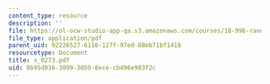 ```yaml
---
content_type: resource
description: ''
file: https://ol-ocw-studio-app-qa.s3.amazonaws.com/courses/18-996-random-matrix-theory-and-its-applications-spring-2004/8b95d016309930598ececb496e983f2c_s_0273.pdf
file_type: application/pdf
parent_uid: 92226527-6116-127f-97ed-88eb71bf1418
resourcetype: Document
title: s_0273.pdf
uid: 8b95d016-3099-3059-8ece-cb496e983f2c
---
```

